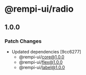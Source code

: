 # @rempi-ui/radio

## 1.0.0

### Patch Changes

- Updated dependencies [9cc6277]
  - @rempi-ui/core@1.0.0
  - @rempi-ui/flex@1.0.0
  - @rempi-ui/label@1.0.0

